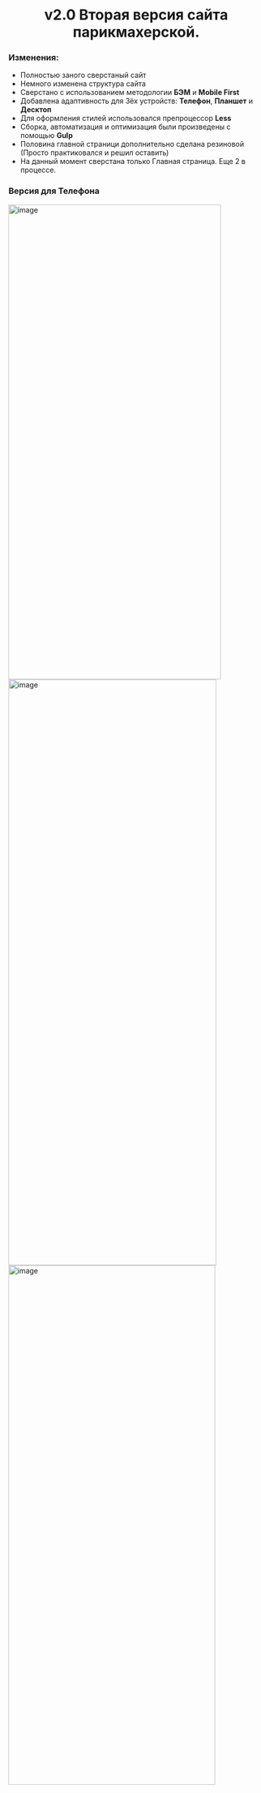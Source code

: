 <h1 align="center"> v2.0  Вторая версия сайта парикмахерской.</h1>

### Изменения:
- Полностью заного сверстаный сайт
- Немного изменена структура сайта
- Сверстано с использованием методологии **БЭМ** и **Mobile First**
- Добавлена адаптивность для 3ёх устройств: **Телефон**, **Планшет** и **Десктоп**
- Для оформления стилей использовался препроцессор **Less**
- Сборка, автоматизация и оптимизация были произведены с помощью **Gulp**
- Половина главной страници дополнительно сделана резиновой (Просто практиковался и решил оставить)
- На данный момент сверстана только Главная страница. Еще 2 в процессе.

### Версия для Телефона
<div display="flex", align-content="center">
<img width="419" height="936" alt="image" src="https://github.com/user-attachments/assets/77ef3657-6e87-49ec-92b2-543f58326616" />
<img width="410" height="1155" alt="image" src="https://github.com/user-attachments/assets/0701d328-2a2b-4b86-8394-3b5780f67f03" />
<img width="408" height="1024" alt="image" src="https://github.com/user-attachments/assets/085ca56b-8e8e-4ef7-abe5-08d74234a14a" />
</div>

